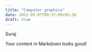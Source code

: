 ```yaml
---
title: "Computer graphics"
date: 2021-05-07T09:37:09+05:30
draft: true
---
```

Suraj

Your content in Markdown looks good!